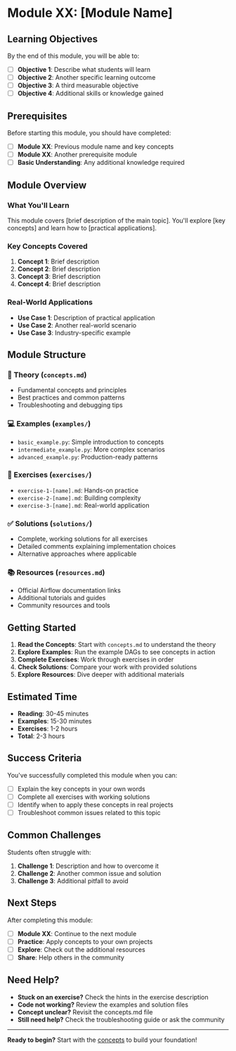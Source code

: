 # Module XX: [Module Name]

## Learning Objectives

By the end of this module, you will be able to:

- [ ] **Objective 1**: Describe what students will learn
- [ ] **Objective 2**: Another specific learning outcome
- [ ] **Objective 3**: A third measurable objective
- [ ] **Objective 4**: Additional skills or knowledge gained

## Prerequisites

Before starting this module, you should have completed:

- [ ] **Module XX**: Previous module name and key concepts
- [ ] **Module XX**: Another prerequisite module
- [ ] **Basic Understanding**: Any additional knowledge required

## Module Overview

### What You'll Learn

This module covers [brief description of the main topic]. You'll explore [key concepts] and learn how to [practical applications].

### Key Concepts Covered

1. **Concept 1**: Brief description
2. **Concept 2**: Brief description
3. **Concept 3**: Brief description
4. **Concept 4**: Brief description

### Real-World Applications

- **Use Case 1**: Description of practical application
- **Use Case 2**: Another real-world scenario
- **Use Case 3**: Industry-specific example

## Module Structure

### 📖 Theory (`concepts.md`)

- Fundamental concepts and principles
- Best practices and common patterns
- Troubleshooting and debugging tips

### 💻 Examples (`examples/`)

- `basic_example.py`: Simple introduction to concepts
- `intermediate_example.py`: More complex scenarios
- `advanced_example.py`: Production-ready patterns

### 🎯 Exercises (`exercises/`)

- `exercise-1-[name].md`: Hands-on practice
- `exercise-2-[name].md`: Building complexity
- `exercise-3-[name].md`: Real-world application

### ✅ Solutions (`solutions/`)

- Complete, working solutions for all exercises
- Detailed comments explaining implementation choices
- Alternative approaches where applicable

### 📚 Resources (`resources.md`)

- Official Airflow documentation links
- Additional tutorials and guides
- Community resources and tools

## Getting Started

1. **Read the Concepts**: Start with `concepts.md` to understand the theory
2. **Explore Examples**: Run the example DAGs to see concepts in action
3. **Complete Exercises**: Work through exercises in order
4. **Check Solutions**: Compare your work with provided solutions
5. **Explore Resources**: Dive deeper with additional materials

## Estimated Time

- **Reading**: 30-45 minutes
- **Examples**: 15-30 minutes
- **Exercises**: 1-2 hours
- **Total**: 2-3 hours

## Success Criteria

You've successfully completed this module when you can:

- [ ] Explain the key concepts in your own words
- [ ] Complete all exercises with working solutions
- [ ] Identify when to apply these concepts in real projects
- [ ] Troubleshoot common issues related to this topic

## Common Challenges

Students often struggle with:

1. **Challenge 1**: Description and how to overcome it
2. **Challenge 2**: Another common issue and solution
3. **Challenge 3**: Additional pitfall to avoid

## Next Steps

After completing this module:

- [ ] **Module XX**: Continue to the next module
- [ ] **Practice**: Apply concepts to your own projects
- [ ] **Explore**: Check out the additional resources
- [ ] **Share**: Help others in the community

## Need Help?

- **Stuck on an exercise?** Check the hints in the exercise description
- **Code not working?** Review the examples and solution files
- **Concept unclear?** Revisit the concepts.md file
- **Still need help?** Check the troubleshooting guide or ask the community

---

**Ready to begin?** Start with the [concepts](concepts.md) to build your foundation!
